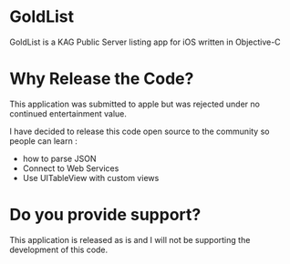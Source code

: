 GoldList
========

GoldList is a KAG Public Server listing app for iOS written in Objective-C


Why Release the Code?
======================

This application was submitted to apple but was rejected under no continued entertainment value.

I have decided to release this code open source to the community so people can learn :

* how to parse JSON
* Connect to Web Services
* Use UITableView with custom views

Do you provide support?
=======================

This application is released as is and I will not be supporting the development of this code.

